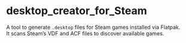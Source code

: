 # desktop_creator_for_Steam
A tool to generate `.desktop` files for Steam games installed via Flatpak.  
It scans Steam’s VDF and ACF files to discover available games.